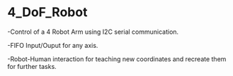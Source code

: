 # 4_DoF_Robot

-Control of a 4 Robot Arm using I2C serial communication.

-FIFO Input/Ouput for any axis.

-Robot-Human interaction for teaching new coordinates and recreate them for further tasks.
